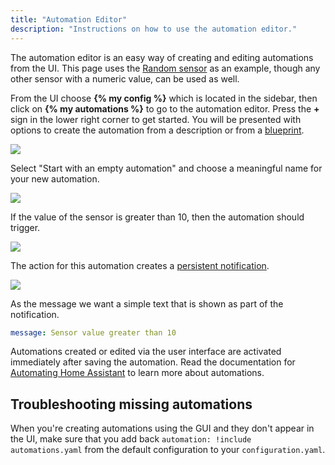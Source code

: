 ```yaml
---
title: "Automation Editor"
description: "Instructions on how to use the automation editor."
---
```


The automation editor is an easy way of creating and editing automations from the UI. This page uses the [Random sensor](/integrations/random#sensor) as an example, though any other sensor with a numeric value, can be used as well.

From the UI choose **{% my config %}** which is located in the sidebar, then click on **{% my automations %}** to go to the automation editor. Press the **+** sign in the lower right corner to get started. You will be presented with options to create the automation from a description or from a [blueprint](/docs/automation/using_blueprints/).

<p class='img'>
  <img src='/images/docs/automation-editor/create-automation.png' />
</p>

Select "Start with an empty automation" and choose a meaningful name for your new automation.

<p class='img'>
  <img src='/images/docs/automation-editor/new-automation.png' />
</p>

If the value of the sensor is greater than 10, then the automation should trigger.

<p class='img'>
  <img src='/images/docs/automation-editor/new-trigger.png' />
</p>

The action for this automation creates a [persistent notification](/integrations/persistent_notification/).

<p class='img'>
  <img src='/images/docs/automation-editor/new-action.png' />
</p>

As the message we want a simple text that is shown as part of the notification.

```yaml
message: Sensor value greater than 10
```

Automations created or edited via the user interface are activated immediately after saving the automation. Read the documentation for [Automating Home Assistant](/getting-started/automation/) to learn more about automations.

## Troubleshooting missing automations

When you're creating automations using the GUI and they don't appear in the UI, make sure that you add back `automation: !include automations.yaml` from the default configuration to your `configuration.yaml`.
